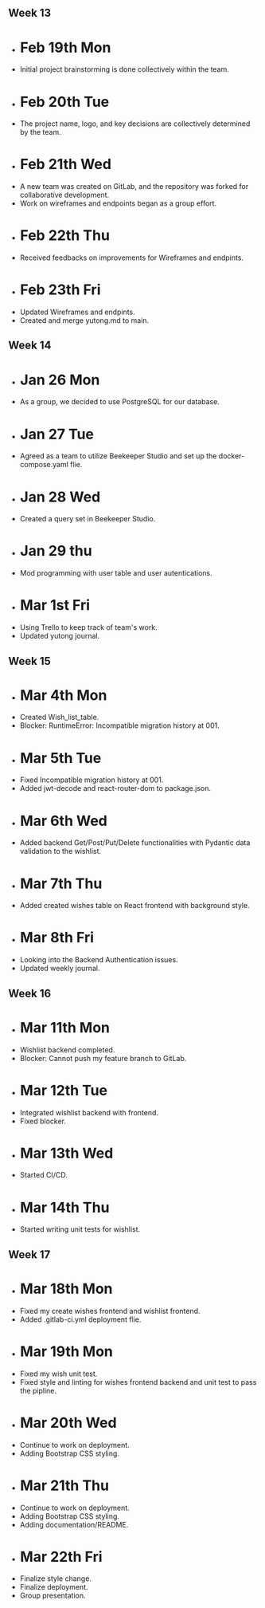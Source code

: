 ## Week 13

-   # Feb 19th Mon

*   Initial project brainstorming is done collectively within the team.

-   # Feb 20th Tue

*   The project name, logo, and key decisions are collectively determined by the team.

-   # Feb 21th Wed

*   A new team was created on GitLab, and the repository was forked for collaborative development.
*   Work on wireframes and endpoints began as a group effort.

-   # Feb 22th Thu

*   Received feedbacks on improvements for Wireframes and endpints.

-   # Feb 23th Fri

*   Updated Wireframes and endpints.
*   Created and merge yutong.md to main.

## Week 14

-   # Jan 26 Mon

*   As a group, we decided to use PostgreSQL for our database.

-   # Jan 27 Tue

*   Agreed as a team to utilize Beekeeper Studio and set up the docker-compose.yaml flie.

-   # Jan 28 Wed

*   Created a query set in Beekeeper Studio.

-   # Jan 29 thu

*   Mod programming with user table and user autentications.

-   # Mar 1st Fri

*   Using Trello to keep track of team's work.
*   Updated yutong journal.

## Week 15

-   # Mar 4th Mon

*   Created Wish_list_table.
*   Blocker: RuntimeError: Incompatible migration history at 001.

-   # Mar 5th Tue

*   Fixed Incompatible migration history at 001.
*   Added jwt-decode and react-router-dom to package.json.

-   # Mar 6th Wed

*   Added backend Get/Post/Put/Delete functionalities with Pydantic data validation to the wishlist.

-   # Mar 7th Thu

*   Added created wishes table on React frontend with background style.

-   # Mar 8th Fri

*   Looking into the Backend Authentication issues.
*   Updated weekly journal.

## Week 16

-   # Mar 11th Mon

*   Wishlist backend completed.
*   Blocker: Cannot push my feature branch to GitLab.

-   # Mar 12th Tue

*   Integrated wishlist backend with frontend.
*   Fixed blocker.

-   # Mar 13th Wed

*   Started CI/CD.

-   # Mar 14th Thu

*   Started writing unit tests for wishlist.

## Week 17

-   # Mar 18th Mon

*   Fixed my create wishes frontend and wishlist frontend.
*   Added .gitlab-ci.yml deployment flie.

-   # Mar 19th Mon

*   Fixed my wish unit test.
*   Fixed style and linting for wishes frontend backend and unit test to pass the pipline.

-   # Mar 20th Wed

*   Continue to work on deployment.
*   Adding Bootstrap CSS styling.

-   # Mar 21th Thu

*   Continue to work on deployment.
*   Adding Bootstrap CSS styling.
*   Adding documentation/README.

-   # Mar 22th Fri

*   Finalize style change.
*   Finalize deployment.
*   Group presentation.

